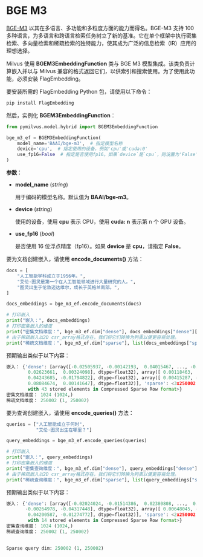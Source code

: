 


# BGE M3

[BGE-M3](https://arxiv.org/abs/2402.03216) 以其在多语言、多功能和多粒度方面的能力而得名。BGE-M3 支持 100 多种语言，为多语言和跨语言检索任务树立了新的基准。它在单个框架中执行密集检索、多向量检索和稀疏检索的独特能力，使其成为广泛的信息检索（IR）应用的理想选择。

Milvus 使用 __BGEM3EmbeddingFunction__ 类与 BGE M3 模型集成。该类负责计算嵌入并以与 Milvus 兼容的格式返回它们，以供索引和搜索使用。为了使用此功能，必须安装 FlagEmbedding。

要安装所需的 FlagEmbedding Python 包，请使用以下命令：

```python
pip install FlagEmbedding
```

然后，实例化 __BGEM3EmbeddingFunction__：

```python
from pymilvus.model.hybrid import BGEM3EmbeddingFunction

bge_m3_ef = BGEM3EmbeddingFunction(
    model_name='BAAI/bge-m3',  # 指定模型名称
    device='cpu',  # 指定使用的设备，例如'cpu'或'cuda:0'
    use_fp16=False  # 指定是否使用fp16。如果`device`是`cpu`，则设置为'False'。
)
```

__参数__：

- __model_name__ (_string_)

    用于编码的模型名称。默认值为 __BAAI/bge-m3__。

- __device__ (_string_)

    使用的设备，使用 __cpu__ 表示 CPU，使用 __cuda: n__ 表示第 n 个 GPU 设备。

- __use_fp16__ (_bool_)

    是否使用 16 位浮点精度（fp16）。如果 __device__ 是 __cpu__，请指定 __False__。

要为文档创建嵌入，请使用 __encode_documents()__ 方法：

```python
docs = [
    "人工智能学科成立于1956年。",
    "艾伦·图灵是第一个在人工智能领域进行大量研究的人。",
    "图灵出生于伦敦迈达维尔，成长于英格兰南部。",
]

docs_embeddings = bge_m3_ef.encode_documents(docs)

# 打印嵌入
print("嵌入：", docs_embeddings)
# 打印密集嵌入的维度
print("密集文档维度：", bge_m3_ef.dim["dense"], docs_embeddings["dense"][0].shape)
# 由于稀疏嵌入以2D csr_array格式存在，我们将它们转换为列表以便更容易处理。
print("稀疏文档维度：", bge_m3_ef.dim["sparse"], list(docs_embeddings["sparse"])[0].shape)
```

预期输出类似于以下内容：

```python
嵌入： {'dense': [array([-0.02505937, -0.00142193,  0.04015467, ..., -0.02094924,
        0.02623661,  0.00324098], dtype=float32), array([ 0.00118463,  0.00649292, -0.00735763, ..., -0.01446293,
        0.04243685, -0.01794822], dtype=float32), array([ 0.00415287, -0.0101492 ,  0.0009811 , ..., -0.02559666,
        0.08084674,  0.00141647], dtype=float32)], 'sparse': <3x250002 sparse array of type '<class 'numpy.float32'>'
        with 43 stored elements in Compressed Sparse Row format>}
密集文档维度： 1024 (1024,)
稀疏文档维度： 250002 (1, 250002)
```

要为查询创建嵌入，请使用 __encode_queries()__ 方法：

```python
queries = ["人工智能成立于何时",
           "艾伦·图灵出生在哪里？"]

query_embeddings = bge_m3_ef.encode_queries(queries)

# 打印嵌入
print("嵌入：", query_embeddings)
# 打印密集嵌入的维度
print("密集查询维度：", bge_m3_ef.dim["dense"], query_embeddings["dense"][0].shape)
# 由于稀疏嵌入以2D csr_array格式存在，我们将它们转换为列表以便更容易处理。
print("稀疏查询维度：", bge_m3_ef.dim["sparse"], list(query_embeddings["sparse"])[0].shape)
```

预期输出类似于以下内容：

```python
嵌入： {'dense': [array([-0.02024024, -0.01514386,  0.02380808, ...,  0.00234648,
       -0.00264978, -0.04317448], dtype=float32), array([ 0.00648045, -0.0081542 , -0.02717067, ..., -0.00380103,
        0.04200587, -0.01274772], dtype=float32)], 'sparse': <2x250002 sparse array of type '<class 'numpy.float32'>'
        with 14 stored elements in Compressed Sparse Row format>}
密集查询维度： 1024 (1024,)
稀疏查询维度： 250002 (1, 250002)
 

Sparse query dim: 250002 (1, 250002)
